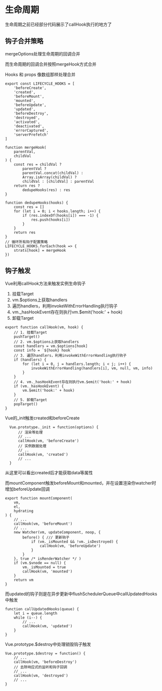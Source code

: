 # 生命周期

生命周期之前已经部分代码展示了callHook执行的地方了

## 钩子合并策略

mergeOptions处理生命周期的回调合并

而生命周期的回调合并按照mergeHook方式合并

Hooks 和 props 像数组那样处理合并

```JS
export const LIFECYCLE_HOOKS = [
    'beforeCreate',
    'created',
    'beforeMount',
    'mounted',
    'beforeUpdate',
    'updated',
    'beforeDestroy',
    'destroyed',
    'activated',
    'deactivated',
    'errorCaptured',
    'serverPrefetch'
]

function mergeHook(
    parentVal,
    childVal
) {
    const res = childVal ?
        parentVal ?
        parentVal.concat(childVal) :
        Array.isArray(childVal) ?
        childVal : [childVal] : parentVal
    return res ?
        dedupeHooks(res) : res
}

function dedupeHooks(hooks) {
    const res = []
    for (let i = 0; i < hooks.length; i++) {
        if (res.indexOf(hooks[i]) === -1) {
            res.push(hooks[i])
        }
    }
    return res
}
// 循环所有钩子配置策略
LIFECYCLE_HOOKS.forEach(hook => {
    strats[hook] = mergeHook
})
```

## 钩子触发

Vue利用callHook方法来触发实例生命钩子
1. 挂载Target
2. vm.$options上获取handlers
3. 遍历handlers，利用invokeWithErrorHandling执行钩子
4. vm._hasHookEvent存在则执行vm.$emit('hook:' + hook)
5. 卸载Target

```JS
export function callHook(vm, hook) {
    // 1. 挂载Target
    pushTarget()
    // 2. vm.$options上获取handlers
    const handlers = vm.$options[hook]
    const info = `${hook} hook`
    // 3. 遍历handlers，利用invokeWithErrorHandling执行钩子
    if (handlers) {
        for (let i = 0, j = handlers.length; i < j; i++) {
            invokeWithErrorHandling(handlers[i], vm, null, vm, info)
        }
    }
    // 4. vm._hasHookEvent存在则执行vm.$emit('hook:' + hook)
    if (vm._hasHookEvent) {
        vm.$emit('hook:' + hook)
    }
    // 5. 卸载Target
    popTarget()
}
```

Vue的_init触发created和beforeCreate

```JS
  Vue.prototype._init = function(options) {
      // 渲染等处理
      // ...
      callHook(vm, 'beforeCreate')
      // 实例数据处理
      // ..
      callHook(vm, 'created')
      // ...
  }
```

从这里可以看出created后才能获取data等属性

而mountComponent触发beforeMount和mounted，并在设置渲染你watcher时增加beforeUpdate回调

```JS
export function mountComponent(
    vm,
    el,
    hydrating
) {
    // ...
    callHook(vm, 'beforeMount')
    // ...
    new Watcher(vm, updateComponent, noop, {
        before() { /// 更新钩子
            if (vm._isMounted && !vm._isDestroyed) {
                callHook(vm, 'beforeUpdate')
            }
        }
    }, true /* isRenderWatcher */ )
    if (vm.$vnode == null) {
        vm._isMounted = true
        callHook(vm, 'mounted')
    }
    return vm
}
```

而updated的钩子则是在异步更新中flushSchedulerQueue中callUpdatedHooks中触发

```JS
function callUpdatedHooks(queue) {
    let i = queue.length
    while (i--) {
        // ...
        callHook(vm, 'updated')
    }
}
```

Vue.prototype.$destroy中处理销毁钩子触发

```JS
Vue.prototype.$destroy = function() {
    // ...
    callHook(vm, 'beforeDestroy')
    // 去除响应式的监听和钩子回调
    // ...
    callHook(vm, 'destroyed')
    // ...
}
```
